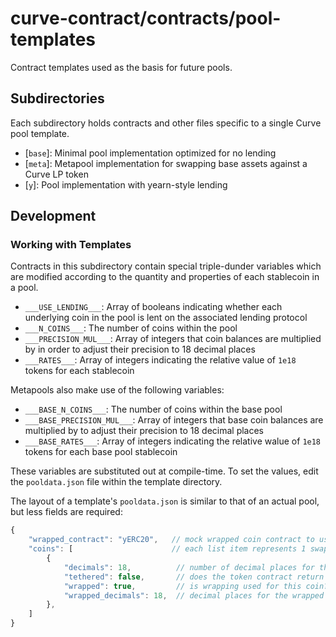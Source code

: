 # curve-contract/contracts/pool-templates

Contract templates used as the basis for future pools.

## Subdirectories

Each subdirectory holds contracts and other files specific to a single Curve pool template.

* [`base`]: Minimal pool implementation optimized for no lending
* [`meta`]: Metapool implementation for swapping base assets against a Curve LP token
* [`y`]: Pool implementation with yearn-style lending

## Development

### Working with Templates

Contracts in this subdirectory contain special triple-dunder variables which are modified according to the quantity and properties of each stablecoin in a pool.

* `___USE_LENDING___`: Array of booleans indicating whether each underlying coin in the pool is lent on the associated lending protocol
* `___N_COINS___`: The number of coins within the pool
* `___PRECISION_MUL___`: Array of integers that coin balances are multiplied by in order to adjust their precision to 18 decimal places
* `___RATES___`: Array of integers indicating the relative value of `1e18` tokens for each stablecoin

Metapools also make use of the following variables:

* `___BASE_N_COINS___`: The number of coins within the base pool
* `___BASE_PRECISION_MUL___`: Array of integers that base coin balances are multiplied by to adjust their precision to 18 decimal places
* `___BASE_RATES___`: Array of integers indicating the relative walue of `1e18` tokens for each base pool stablecoin

These variables are substituted out at compile-time. To set the values, edit the `pooldata.json` file within the template directory.

The layout of a template's `pooldata.json` is similar to that of an actual pool, but less fields are required:

```js
{
    "wrapped_contract": "yERC20",   // mock wrapped coin contract to use, from `contracts/testing`
    "coins": [                      // each list item represents 1 swappable coin within the pool
        {
            "decimals": 18,          // number of decimal places for the underlying coin
            "tethered": false,       // does the token contract return `None` on a successful transfer/approve?
            "wrapped": true,         // is wrapping used for this coin?
            "wrapped_decimals": 18,  // decimal places for the wrapped coin - can be omitted if wrapped == false
        },
    ]
}
```

